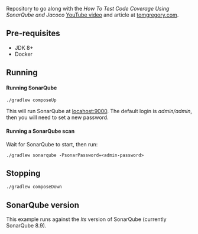Repository to go along with the *How To Test Code Coverage Using SonarQube and Jacoco* 
[YouTube video](https://youtu.be/6BTOd0X8UCs) and article at [tomgregory.com](https://tomgregory.com/how-to-measure-code-coverage-using-sonarqube-and-jacoco/).

## Pre-requisites

* JDK 8+
* Docker

## Running

#### Running SonarQube

`./gradlew composeUp`

This will run SonarQube at [locahost:9000](http://localhost:9000).
The default login is *admin/admin*, then you will need to set a new password.

#### Running a SonarQube scan

Wait for SonarQube to start, then run:

`./gradlew sonarqube -PsonarPassword=<admin-password>`

## Stopping

`./gradlew composeDown`

## SonarQube version

This example runs against the *lts* version of SonarQube (currently SonarQube 8.9).